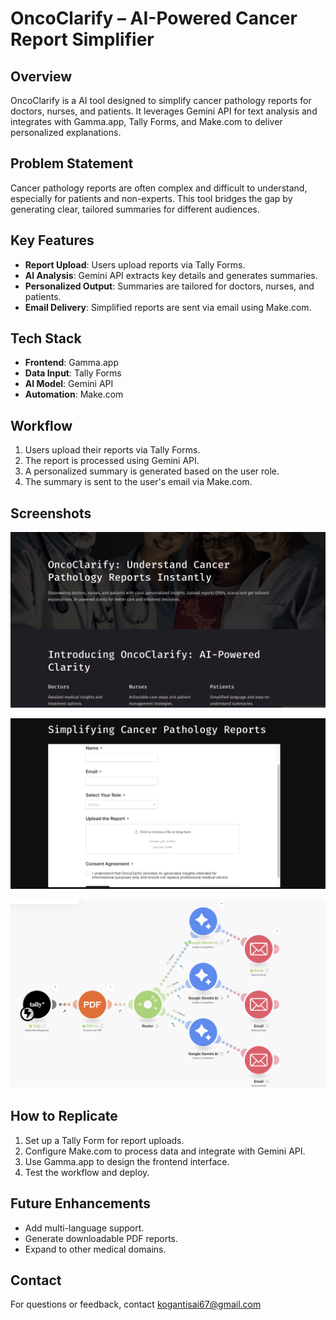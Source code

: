 # OncoClarify – AI-Powered Cancer Report Simplifier

## Overview
OncoClarify is a AI tool designed to simplify cancer pathology reports for doctors, nurses, and patients. It leverages Gemini API for text analysis and integrates with Gamma.app, Tally Forms, and Make.com to deliver personalized explanations.

## Problem Statement
Cancer pathology reports are often complex and difficult to understand, especially for patients and non-experts. This tool bridges the gap by generating clear, tailored summaries for different audiences.

## Key Features
- **Report Upload**: Users upload reports via Tally Forms.
- **AI Analysis**: Gemini API extracts key details and generates summaries.
- **Personalized Output**: Summaries are tailored for doctors, nurses, and patients.
- **Email Delivery**: Simplified reports are sent via email using Make.com.

## Tech Stack
- **Frontend**: Gamma.app
- **Data Input**: Tally Forms
- **AI Model**: Gemini API
- **Automation**: Make.com

## Workflow
1. Users upload their reports via Tally Forms.
2. The report is processed using Gemini API.
3. A personalized summary is generated based on the user role.
4. The summary is sent to the user's email via Make.com.

## Screenshots
![Screenshot 1](Screenshots/Screenshot1.png)

![Screenshot 2](Screenshots/Screenshot2.png)

![Screenshot 3](Screenshots/Screenshot4.png)

## How to Replicate
1. Set up a Tally Form for report uploads.
2. Configure Make.com to process data and integrate with Gemini API.
3. Use Gamma.app to design the frontend interface.
4. Test the workflow and deploy.

## Future Enhancements
- Add multi-language support.
- Generate downloadable PDF reports.
- Expand to other medical domains.

## Contact
For questions or feedback, contact kogantisai67@gmail.com

